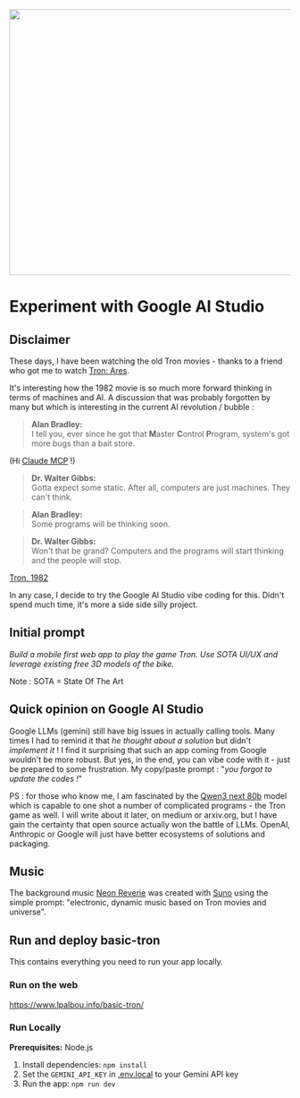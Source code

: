 <div align="center">
<img width="1200" height="475" alt="GHBanner" src="https://github.com/user-attachments/assets/0aa67016-6eaf-458a-adb2-6e31a0763ed6" />
</div>

# Experiment with Google AI Studio

## Disclaimer

These days, I have been watching the old Tron movies - thanks to a friend who got me to watch [Tron: Ares](https://www.imdb.com/title/tt6604188).

It's interesting how the 1982 movie is so much more forward thinking in terms of machines and AI. A discussion that was probably forgotten by many but which is interesting in the current AI revolution / bubble :


> **Alan Bradley:**  
> I tell you, ever since he got that **M**aster **C**ontrol **P**rogram, system's got more bugs than a bait store.

(Hi [Claude MCP](https://www.anthropic.com/news/model-context-protocol) !)

> **Dr. Walter Gibbs:**  
> Gotta expect some static. After all, computers are just machines. They can't think.

> **Alan Bradley:**  
> Some programs will be thinking soon.

> **Dr. Walter Gibbs:**  
> Won't that be grand? Computers and the programs will start thinking and the people will stop.

[Tron, 1982](https://www.imdb.com/title/tt0084827)

In any case, I decide to try the Google AI Studio vibe coding for this. Didn't spend much time, it's more a side side silly project. 

## Initial prompt
*Build a mobile first web app to play the game Tron. Use SOTA UI/UX and leverage existing free 3D models of the bike.*

Note : SOTA = State Of The Art

## Quick opinion on Google AI Studio
Google LLMs (gemini) still have big issues in actually calling tools. Many times I had to remind it that *he thought about a solution* but didn't *implement it* ! I find it surprising that such an app coming from Google wouldn't be more robust. But yes, in the end, you can vibe code with it - just be prepared to some frustration. My copy/paste prompt : "*you forgot to update the codes !*"

PS : for those who know me, I am fascinated by the [Qwen3 next 80b](https://www.qwen3-next.org/) model which is capable to one shot a number of complicated programs - the Tron game as well. I will write about it later, on medium or arxiv.org, but I have gain the certainty that open source actually won the battle of LLMs. OpenAI, Anthropic or Google will just have better ecosystems of solutions and packaging.

## Music

The background music [Neon Reverie](assets/neon_reverie.mp3) was created with [Suno](https://suno.com/s/YL4CceFyzxQp2e9e) using the simple prompt: "electronic, dynamic music based on Tron movies and universe".

## Run and deploy basic-tron

This contains everything you need to run your app locally.

### Run on the web

https://www.lpalbou.info/basic-tron/

### Run Locally

**Prerequisites:**  Node.js


1. Install dependencies:
   `npm install`
2. Set the `GEMINI_API_KEY` in [.env.local](.env.local) to your Gemini API key
3. Run the app:
   `npm run dev`
